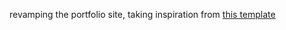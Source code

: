 revamping the portfolio site, taking inspiration from [this template](https://templatemo.com/live/templatemo_458_lavish)
